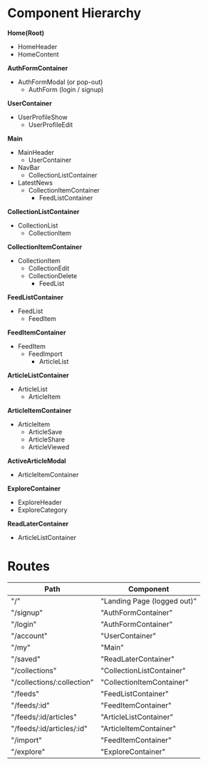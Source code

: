 # Component Hierarchy

**Home(Root)**

- HomeHeader
- HomeContent

**AuthFormContainer**

- AuthFormModal (or pop-out)
  - AuthForm (login / signup)

**UserContainer**

- UserProfileShow
  - UserProfileEdit

**Main**

- MainHeader
  - UserContainer
- NavBar
  - CollectionListContainer
- LatestNews
  - CollectionItemContainer
    - FeedListContainer

**CollectionListContainer**

- CollectionList
  - CollectionItem

**CollectionItemContainer**

- CollectionItem
  - CollectionEdit
  - CollectionDelete
    - FeedList

**FeedListContainer**

- FeedList
  - FeedItem

**FeedItemContainer**

- FeedItem
  - FeedImport
    - ArticleList

**ArticleListContainer**

- ArticleList
  - ArticleItem

**ArticleItemContainer**

- ArticleItem
  - ArticleSave
  - ArticleShare
  - ArticleViewed

**ActiveArticleModal**

- ArticleItemContainer

**ExploreContainer**

- ExploreHeader
- ExploreCategory

**ReadLaterContainer**

- ArticleListContainer

# Routes

Path                       | Component
---------------------------| ------------------------
"/"                        | "Landing Page (logged out)"
"/signup"                  | "AuthFormContainer"
"/login"                   | "AuthFormContainer"
"/account"                 | "UserContainer"
"/my"                      | "Main"
"/saved"                   | "ReadLaterContainer"
"/collections"             | "CollectionListContainer"
"/collections/:collection" | "CollectionItemContainer"
"/feeds"                   | "FeedListContainer"
"/feeds/:id"               | "FeedItemContainer"
"/feeds/:id/articles"      | "ArticleListContainer"
"/feeds/:id/articles/:id"  | "ArticleItemContainer"
"/import"                  | "FeedItemContainer"
"/explore"                 | "ExploreContainer"
